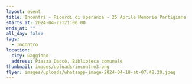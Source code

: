 ```yaml
---
layout: event
title: Incontri - Ricordi di speranza - 25 Aprile Memorie Partigiane
starts_at: 2024-04-22T21:00:00
ends_at: ""
all_day: false
tags:
  - Incontro
location:
  city: Gaggiano
  address: Piazza Daccò, Biblioteca comunale
thumbnail: images/uploads/incontro3.png
flyer: images/uploads/whatsapp-image-2024-04-18-at-07.48.20.jpeg
---
```

